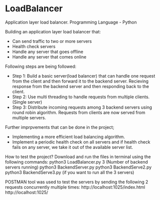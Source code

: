 # LoadBalancer
Application layer load balancer.
Programming Language - Python

Building an application layer load balancer that:
- Can send traffic to two or more servers
- Health check servers
- Handle any server that goes offline
- Handle any server that comes online

Following steps are being followed:
- Step 1: Build a basic server(load balancer) that can handle one request from the client and then forward it to the backend server. Recieving response from the backend server and then responding back to the client.
- Step 2: Use multi threading to handle requests from multiple clients.(Single server)
- Step 3: Distribute incoming requests among 3 backend servers using round robin algorithm. Requests from clients are now served from multiple servers.


Further imprpvements that can be done in the project;
- Implementing a more efficient load balancing algorithm.
- Implement a periodic health check on all servers and if health check fails on any server, we take it out of the available server list.

How to test the project?
Download and run the files in terminal using the following commands:
    python3 LoadBalancer.py 3 (Number of backend servers running)
    python3 BackendServer.py
    python3 BackendServe2.py
    python3 BackendServe3.py (if you want to run all the 3 servers)
    
POSTMAN tool was used to test the servers by sending the following 2 requests concurrently multiple times:
    http://localhost:1025/index.html
    http://localhost:1025/

